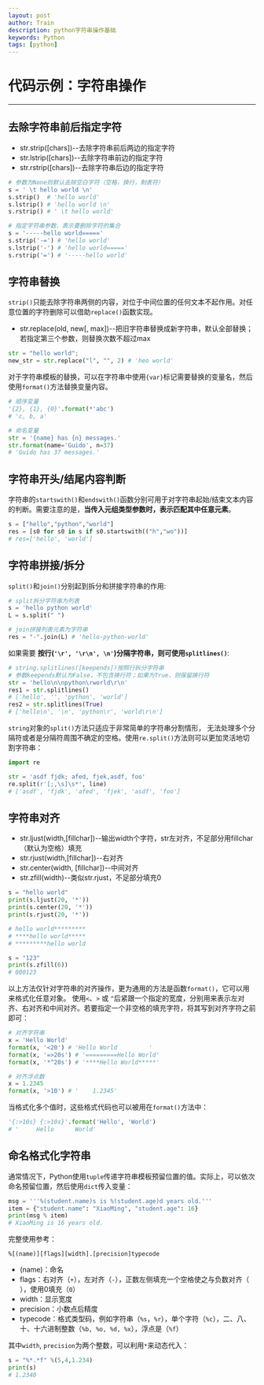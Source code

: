 ```yaml
---
layout: post
author: Train
description: python字符串操作基础
keywords: Python
tags: [python]
---
```


# 代码示例：字符串操作

---

## 去除字符串前后指定字符

- str.strip([chars])--去除字符串前后两边的指定字符
- str.lstrip([chars])--去除字符串前边的指定字符
- str.rstrip([chars])--去除字符串后边的指定字符

``` python
# 参数为None则默认去除空白字符（空格，换行，制表符）
s = ' \t hello world \n'
s.strip()  # 'hello world'
s.lstrip() # 'hello world \n'
s.rstrip() # ' \t hello world'

# 指定字符串参数，表示要删除字符的集合
s = '-----hello world====='
s.strip('-=') # 'hello world'
s.lstrip('-') # 'hello world====='
s.rstrip('=') # '-----hello world'
```

## 字符串替换

`strip()`只能去除字符串两侧的内容，对位于中间位置的任何文本不起作用。对任意位置的字符删除可以借助`replace()`函数实现。

- str.replace(old, new[, max])--把旧字符串替换成新字符串，默认全部替换；若指定第三个参数，则替换次数不超过max

``` python
str = "hello world";
new_str = str.replace("l", "", 2) # 'heo world'
```

对于字符串模板的替换，可以在字符串中使用`{var}`标记需要替换的变量名，然后使用`format()`方法替换变量内容。

``` python
# 顺序变量
'{2}, {1}, {0}'.format(*'abc')
# 'c, b, a'

# 命名变量
str = '{name} has {n} messages.'
str.format(name='Guido', n=37)
# 'Guido has 37 messages.'
```

## 字符串开头/结尾内容判断

字符串的`startswith()`和`endswith()`函数分别可用于对字符串起始/结束文本内容的判断。需要注意的是，**当传入元组类型参数时，表示匹配其中任意元素**。

``` python
s = ["hello","python","world"]
res = [s0 for s0 in s if s0.startswith(("h","wo"))]
# res=['hello', 'world']
```

## 字符串拼接/拆分

`split()`和`join()`分别起到拆分和拼接字符串的作用:

``` python
# split拆分字符串为列表
s = 'hello python world'
L = s.split(" ")

# join拼接列表元素为字符串
res = "-".join(L) # 'hello-python-world'
```

如果需要 **按行(`'\r', '\r\n', \n'`)分隔字符串，则可使用`splitlines()`**:

``` python
# string.splitlines([keepends])按照行拆分字符串
# 参数keepends默认为False，不包含换行符；如果为True，则保留换行符
str = 'hello\n\npython\rworld\r\n'
res1 = str.splitlines()
# ['hello', '', 'python', 'world']
res2 = str.splitlines(True)
# ['hello\n', '\n', 'python\r', 'world\r\n']
```

`string`对象的`split()`方法只适应于非常简单的字符串分割情形， 无法处理多个分隔符或者是分隔符周围不确定的空格。使用`re.split()`方法则可以更加灵活地切割字符串：

``` python
import re

str = 'asdf fjdk; afed, fjek,asdf, foo'
re.split(r'[;,\s]\s*', line)
# ['asdf', 'fjdk', 'afed', 'fjek', 'asdf', 'foo']
```

## 字符串对齐

- str.ljust(width,[fillchar])--输出width个字符，str左对齐，不足部分用fillchar（默认为空格）填充
- str.rjust(width,[fillchar])--右对齐
- str.center(width, [fillchar])--中间对齐
- str.zfill(width)--类似str.rjust，不足部分填充0

``` python
s = "hello world"
print(s.ljust(20, '*'))
print(s.center(20, '*'))
print(s.rjust(20, '*'))

# hello world*********
# ****hello world*****
# *********hello world

s = "123"
print(s.zfill(6))
# 000123
```

以上方法仅针对字符串的对齐操作，更为通用的方法是函数`format()`，它可以用来格式化任意对象。 使用`<`、`>` 或 `^`后紧跟一个指定的宽度，分别用来表示左对齐、右对齐和中间对齐。若要指定一个非空格的填充字符，将其写到对齐字符之前即可：

``` python
# 对齐字符串
x = 'Hello World'
format(x, '<20') # 'Hello World         '
format(x, '=>20s') # '=========Hello World'
format(x, '*^20s') # '****Hello World*****'

# 对齐浮点数
x = 1.2345
format(x, '>10') # '    1.2345'

```

当格式化多个值时，这些格式代码也可以被用在`format()`方法中：

``` python
'{:>10s} {:>10s}'.format('Hello', 'World')
# '     Hello      World'
```

## 命名格式化字符串

通常情况下，Python使用`tuple`传递字符串模板预留位置的值。实际上，可以依次命名预留位置，然后使用`dict`传入变量：

```python
msg = '''%(student.name)s is %(student.age)d years old.'''
item = {"student.name": "XiaoMing", "student.age": 16}
print(msg % item)
# XiaoMing is 16 years old.
```

完整使用参考：

```
%[(name)][flags][width].[precision]typecode
```

- (name)：命名
- flags：右对齐（`+`），左对齐（`-`），正数左侧填充一个空格使之与负数对齐（` `），使用0填充（`0`）
- width：显示宽度
- precision：小数点后精度
- typecode：格式类型码，例如字符串（`%s`，`%r`），单个字符（`%c`），二、八、十、十六进制整数（`%b, %o, %d, %x`），浮点是（`%f`）

其中`width`, `precision`为两个整数，可以利用`*`来动态代入：

```python
s = "%*.*f" %(5,4,1.234)
print(s)
# 1.2340
```
